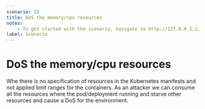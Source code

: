 ```yaml
---
scenario: 13
title: DoS the memory/cpu resources
notes:
    - To get started with the scenario, navigate to http://127.0.0.1:1236
label: Scenario
---
```


# DoS the memory/cpu resources

Whe there is no specification of resources in the Kubernetes manifests and not applied limit ranges for the containers. As an attacker we can consume all the resources where the pod/deployment running and starve other resources and cause a DoS for the environment.

